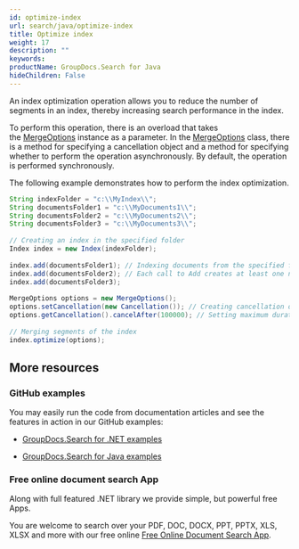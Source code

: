 ```yaml
---
id: optimize-index
url: search/java/optimize-index
title: Optimize index
weight: 17
description: ""
keywords: 
productName: GroupDocs.Search for Java
hideChildren: False
---
```

An index optimization operation allows you to reduce the number of segments in an index, thereby increasing search performance in the index.

To perform this operation, there is an overload that takes the [MergeOptions](https://apireference.groupdocs.com/search/java/com.groupdocs.search.options/MergeOptions) instance as a parameter. In the [MergeOptions](https://apireference.groupdocs.com/search/java/com.groupdocs.search.options/MergeOptions) class, there is a method for specifying a cancellation object and a method for specifying whether to perform the operation asynchronously. By default, the operation is performed synchronously.

The following example demonstrates how to perform the index optimization.



```java
String indexFolder = "c:\\MyIndex\\";
String documentsFolder1 = "c:\\MyDocuments1\\";
String documentsFolder2 = "c:\\MyDocuments2\\";
String documentsFolder3 = "c:\\MyDocuments3\\";
 
// Creating an index in the specified folder
Index index = new Index(indexFolder);
 
index.add(documentsFolder1); // Indexing documents from the specified folder
index.add(documentsFolder2); // Each call to Add creates at least one new segment in the index
index.add(documentsFolder3);
 
MergeOptions options = new MergeOptions();
options.setCancellation(new Cancellation()); // Creating cancellation object to be able to cancel the operation
options.getCancellation().cancelAfter(100000); // Setting maximum duration of the operation to 100 seconds
 
// Merging segments of the index
index.optimize(options);
```

## More resources

### GitHub examples

You may easily run the code from documentation articles and see the features in action in our GitHub examples:

*   [GroupDocs.Search for .NET examples](https://github.com/groupdocs-search/GroupDocs.Search-for-.NET)
    
*   [GroupDocs.Search for Java examples](https://github.com/groupdocs-search/GroupDocs.Search-for-Java)
    

### Free online document search App

Along with full featured .NET library we provide simple, but powerful free Apps.

You are welcome to search over your PDF, DOC, DOCX, PPT, PPTX, XLS, XLSX and more with our free online [Free Online Document Search App](https://products.groupdocs.app/search).
